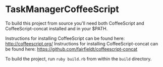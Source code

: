 TaskManagerCoffeeScript
=======================

To build this project from source you'll need both CoffeeScript and CoffeeScript-concat installed and in your $PATH.

Instructions for installing CoffeeScript can be found here: http://coffeescript.org/
Instructions for installing CoffeeScript-concat can be found here: https://github.com/fairfieldt/coffeescript-concat

To build the project, run `ruby build.rb` from within the `build` directory.